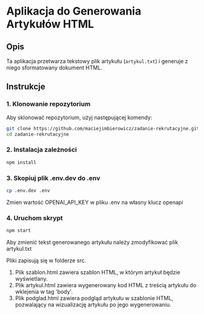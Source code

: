 # Aplikacja do Generowania Artykułów HTML

## Opis

Ta aplikacja przetwarza tekstowy plik artykułu (`artykul.txt`) i generuje z niego sformatowany dokument HTML. 
## Instrukcje

### 1. Klonowanie repozytorium

Aby sklonować repozytorium, użyj następującej komendy:

```sh
git clone https://github.com/maciejimbierowicz/zadanie-rekrutacyjne.git
cd zadanie-rekrutacyjne
```

### 2. Instalacja zależności

```sh
npm install
```

### 3. Skopiuj plik .env.dev do .env 
```sh
cp .env.dev .env
```

Zmien wartość OPENAI_API_KEY w pliku .env na własny klucz openapi

### 4. Uruchom skrypt

```sh
npm start
```

Aby zmienić tekst generowanego artykułu należy zmodyfikować plik artykul.txt

Pliki zapisują się w folderze src.
1. Plik szablon.html zawiera szablon HTML, w którym artykuł będzie wyświetlany.
2. Plik artykul.html zawiera wygenerowany kod HTML z treścią artykułu do wklejenia w tag 'body'.
3. Plik podglad.html zawiera podgląd artykułu w szablonie HTML, pozwalający na wizualizację artykułu po jego wygenerowaniu.
